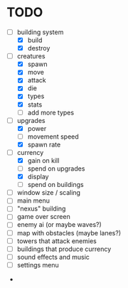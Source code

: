 # TODO

- [ ] building system
  - [x] build
  - [x] destroy
- [ ] creatures
  - [x] spawn
  - [x] move
  - [x] attack
  - [x] die
  - [x] types
  - [x] stats
  - [ ] add more types
- [ ] upgrades
  - [x] power
  - [ ] movement speed
  - [x] spawn rate
- [ ] currency
  - [x] gain on kill
  - [ ] spend on upgrades
  - [x] display
  - [ ] spend on buildings
- [ ] window size / scaling
- [ ] main menu
- [ ] "nexus" building
- [ ] game over screen
- [ ] enemy ai (or maybe waves?)
- [ ] map with obstacles (maybe lanes?)
- [ ] towers that attack enemies
- [ ] buildings that produce currency
- [ ] sound effects and music
- [ ] settings menu
- 